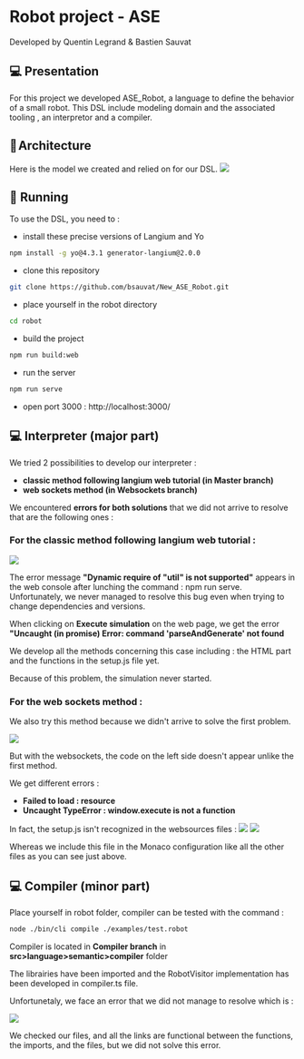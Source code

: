 # Robot project - ASE

Developed by Quentin Legrand & Bastien Sauvat

## 💻 Presentation

For this project we developed ASE_Robot, a language to define the behavior of a small robot.
This DSL include modeling domain and the associated tooling , an interpretor and a compiler. 

## 🔨 Architecture

Here is the model we created and relied on for our DSL.
<img src="model.png">

## 📝 Running

To use the DSL, you need to :
- install these precise versions of Langium and Yo
```bash
npm install -g yo@4.3.1 generator-langium@2.0.0
```
- clone this repository
```bash 
git clone https://github.com/bsauvat/New_ASE_Robot.git
```
- place yourself in the robot directory
```bash 
cd robot
```
- build the project
```bash 
npm run build:web
```
- run the server
```bash 
npm run serve
```
- open port 3000 : 
http://localhost:3000/

## 💻 Interpreter (major part)

We tried 2 possibilities to develop our interpreter :
- **classic method following langium web tutorial (in Master branch)**
- **web sockets method (in Websockets branch)**

We encountered **errors for both solutions** that we did not arrive to resolve that are the following ones :

### For the **classic method following langium web tutorial** :

<img src="./assets/msg_error_web.png">

The error message **"Dynamic require of "util" is not supported"** appears in the web console after lunching the command : npm run serve.
Unfortunately, we never managed to resolve this bug even when trying to change dependencies and versions.

When clicking on **Execute simulation** on the web page, we get the error **"Uncaught (in promise) Error: command 'parseAndGenerate' not found**

We develop all the methods concerning this case including : the HTML part and the functions in the setup.js file yet.

Because of this problem, the simulation never started.


### For the **web sockets method** :

We also try this method because we didn't arrive to solve the first problem.

<img src="./assets/msg_error_websocket.png">

But with the websockets, the code on the left side doesn't appear unlike the first method.

We get different errors :
- **Failed to load : resource**
- **Uncaught TypeError : window.execute is not a function**

In fact, the setup.js isn't recognized in the websources files :
<img src="./assets/msg_error_webconsole.png">
<img src="./assets/monaco_configuration.png">

Whereas we include this file in the Monaco configuration like all the other files as you can see just above.

## 💻 Compiler (minor part)

Place yourself in robot folder, compiler can be tested with the command :
```bash
node ./bin/cli compile ./examples/test.robot
```

Compiler is located in **Compiler branch** in **src>language>semantic>compiler** folder

The librairies have been imported and the RobotVisitor implementation has been developed in compiler.ts file.

Unfortunetaly, we face an error that we did not manage to resolve which is :

<img src="./assets/compilererror.png">

We checked our files, and all the links are functional between the functions, the imports, and the files, but we did not solve this error.



